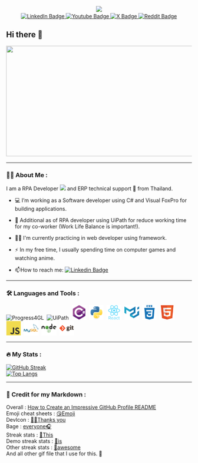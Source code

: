 
<div id="header" align="center">
  <img src="https://i.giphy.com/media/v1.Y2lkPTc5MGI3NjExZWNlZGlkZHI1NGVjeWNkY2lxYXQ5b28ycWNsOWw1Y2tkb2wxbnI5YyZlcD12MV9pbnRlcm5hbF9naWZfYnlfaWQmY3Q9cw/jzuSsejVh8EYRfdOTz/giphy.gif" width="200"/>
</div>

<div id="badges" align="center">
  <a href="https://www.linkedin.com/in/kittipong-kittirungcharoen-1412br/">
    <img src="https://img.shields.io/badge/LinkedIn-blue?style=for-the-badge&logo=linkedin&logoColor=white" 
      alt="LinkedIn Badge"/>
  </a>
  <a href="#">
    <img src="https://img.shields.io/badge/YouTube-red?style=for-the-badge&logo=youtube&logoColor=white" 
      alt="Youtube Badge"/>
  </a>
  <a href="https://x.com/Jingly1412">
    <img src="https://img.shields.io/badge/X-%23000000.svg?style=for-the-badge&logo=X&logoColor=white"
      alt="X Badge"/>
  </a>
  <a href="https://www.reddit.com/user/MeowRizzy/">
    <img src="https://img.shields.io/badge/Reddit-FF4500?style=for-the-badge&logo=reddit&logoColor=white"
      alt="Reddit Badge"/>
  </a>
</div>

## Hi there 👋

<div align="center">
  <img   src="https://i.giphy.com/media/v1.Y2lkPTc5MGI3NjExbnR0anZzYXRjc2Z5MWFuNmxwamsyd2JxODJkMWhnZmxuZWFmdXVuaiZlcD12MV9pbnRlcm5hbF9naWZfYnlfaWQmY3Q9Zw/1GEATImIxEXVR79Dhk/giphy.gif" width="600" height="300"/>
</div>

---
### 🧑‍💻 About Me :
I am a RPA Developer <img src="https://i.giphy.com/media/v1.Y2lkPTc5MGI3NjExM3lydnJveXdyYXhtbzNoemozbHhieXVtMmxmMDJnbnNxY2tjMnAxbiZlcD12MV9pbnRlcm5hbF9naWZfYnlfaWQmY3Q9cw/SUcApSWjPwQMARvcM8/giphy.gif" width="30"> 
  and ERP technical support 📘 from Thailand.

- 💻 I’m working as a Software developer using C# and Visual FoxPro for building applications.

- 🤖 Additional as of RPA developer using UiPath for reduce working time for my co-worker (Work Life Balance is important!).
  
- 🧑‍🎓 I'm currently practicing in web developer using framework.

- ⚡ In my free time, I usually spending time on computer games and watching anime.

- :mailbox:How to reach me: [![Linkedin Badge](https://img.shields.io/badge/-kakbar-blue?style=flat&logo=Linkedin&logoColor=white)](https://www.linkedin.com/in/kittipong-kittirungcharoen-1412br/)

---
### 🛠️ Languages and Tools :
<div>
  <img src="https://d3ba5g9yhie26y.cloudfront.net/img/progress-logo.png" title="Progress4GL" alt="Progress4GL" width="130" height="40" />&nbsp;
  <img src="https://seekvectorlogo.com/wp-content/uploads/2019/07/uipath-vector-logo.png" title="Uipath" alt="UiPath" width="65" height="40" />&nbsp;
  <img src="https://github.com/devicons/devicon/blob/master/icons/csharp/csharp-original.svg" title="Csharp" alt="Csharp" width="40" height="40"/>&nbsp;
  <img src="https://github.com/devicons/devicon/blob/master/icons/python/python-original.svg" title="Python: alt="Python" width="40" height="40"/>&nbsp;
  <img src="https://github.com/devicons/devicon/blob/master/icons/react/react-original-wordmark.svg" title="React" alt="React" width="40" height="40"/>&nbsp;
  <img src="https://github.com/devicons/devicon/blob/master/icons/materialui/materialui-original.svg" title="Material UI" alt="Material UI" width="40" height="40"/>&nbsp;
  <img src="https://github.com/devicons/devicon/blob/master/icons/css3/css3-plain-wordmark.svg"  title="CSS3" alt="CSS" width="40" height="40"/>&nbsp;
  <img src="https://github.com/devicons/devicon/blob/master/icons/html5/html5-original.svg" title="HTML5" alt="HTML" width="40" height="40"/>&nbsp;
  <img src="https://github.com/devicons/devicon/blob/master/icons/javascript/javascript-original.svg" title="JavaScript" alt="JavaScript" width="40" height="40"/>&nbsp;
  <img src="https://github.com/devicons/devicon/blob/master/icons/mysql/mysql-original-wordmark.svg" title="MySQL"  alt="MySQL" width="40" height="40"/>&nbsp;
  <img src="https://github.com/devicons/devicon/blob/master/icons/nodejs/nodejs-original-wordmark.svg" title="NodeJS" alt="NodeJS" width="40" height="40"/>&nbsp;
  <img src="https://github.com/devicons/devicon/blob/master/icons/git/git-original-wordmark.svg" title="Git" alt="Git" width="40" height="40"/>&nbsp;
</div>

---
### 🔥 My Stats :
[![GitHub Streak](https://github-readme-streak-stats.herokuapp.com?user=rizzario&theme=vision-friendly-dark&border_radius=2.5&exclude_days=Sun%2CSat)](https://git.io/streak-stats)\
[![Top Langs](https://github-readme-stats.vercel.app/api/top-langs/?username=rizzario&layout=compact&theme=vision-friendly-dark)](https://github.com/anuraghazra/github-readme-stats)

---
### 🤝 Credit for my Markdown :
Overall : <a href="https://www.sitepoint.com/github-profile-readme/">How to Create an Impressive GitHub Profile README</a>\
Emoji cheat sheets : <a href="https://github.com/ikatyang/emoji-cheat-sheet/tree/master?tab=readme-ov-file#people--body">😘Emoji</a>\
DevIcon : <a href="https://github.com/devicons">🧑‍💻Thanks you</a>\
Bage : <a href="https://github.com/Ileriayo/markdown-badges">everyone🎧</a>\
Streak stats : <a href="https://github.com/DenverCoder1/github-readme-streak-stats">🍊This</a>\
Demo streak stats : <a href="https://github-readme-streak-stats.herokuapp.com/demo/">🍎is</a>\
Other streak stats : <a href="https://github.com/anuraghazra/github-readme-stats">🍉awesome</a>\
And all other gif file that I use for this. 🤗
<!--
**rizzario/Rizzario** is a ✨ _special_ ✨ repository because its `README.md` (this file) appears on your GitHub profile.

Here are some ideas to get you started:

- 🔭 I’m currently working on ...
- 🌱 I’m currently learning ...
- 👯 I’m looking to collaborate on ...
- 🤔 I’m looking for help with ...
- 💬 Ask me about ...
- 📫 How to reach me: ...
- 😄 Pronouns: ...
- ⚡ Fun fact: ...
-->
